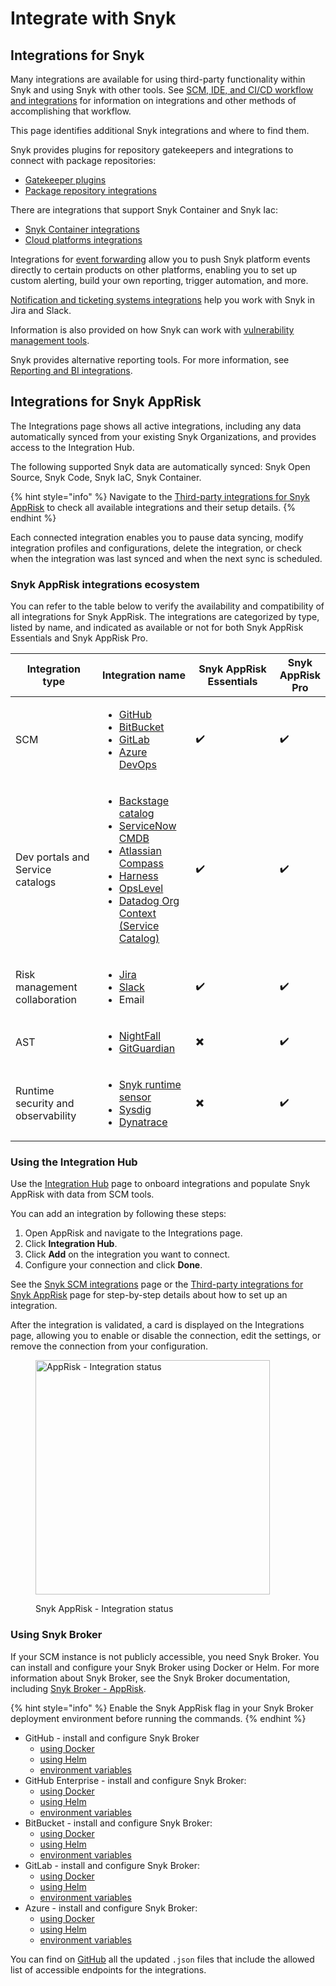 # Integrate with Snyk

## Integrations for Snyk

Many integrations are available for using third-party functionality within Snyk and using Snyk with other tools. See [SCM, IDE, and CI/CD workflow and integrations](../scm-ide-and-ci-cd-integrations/) for information on integrations and other methods of accomplishing that workflow.

This page identifies additional Snyk integrations and where to find them.

Snyk provides plugins for repository gatekeepers and integrations to connect with package repositories:

* [Gatekeeper plugins](../scan-with-snyk/snyk-open-source/manage-vulnerabilities/gatekeeper-plugins/)
* [Package repository integrations](../scan-with-snyk/snyk-open-source/package-repository-integrations/)

There are integrations that support Snyk Container and Snyk Iac:

* [Snyk Container integrations](../scan-with-snyk/snyk-container/container-registry-integrations/)
* [Cloud platforms integrations](cloud-platforms-integrations/)

Integrations for [event forwarding](event-forwarding/) allow you to push Snyk platform events directly to certain products on other platforms, enabling you to set up custom alerting, build your own reporting, trigger automation, and more.

[Notification and ticketing systems integrations](jira-and-slack-integrations/) help you work with Snyk in Jira and Slack.

Information is also provided on how Snyk can work with [vulnerability management tools](vulnerability-management-tools/).

Snyk provides alternative reporting tools. For more information, see [Reporting and BI integrations](../manage-risk/reporting/reporting-and-bi-integrations-snowflake-data-share/).

## Integrations for Snyk AppRisk

The Integrations page shows all active integrations, including any data automatically synced from your existing Snyk Organizations, and provides access to the Integration Hub.

The following supported Snyk data are automatically synced: Snyk Open Source, Snyk Code, Snyk IaC, Snyk Container.&#x20;

{% hint style="info" %}
Navigate to the [Third-party integrations for Snyk AppRisk](../manage-risk/snyk-apprisk/integrations-for-snyk-apprisk/connect-a-third-party-integration.md) to check all available integrations and their setup details.&#x20;
{% endhint %}

Each connected integration enables you to pause data syncing, modify integration profiles and configurations, delete the integration, or check when the integration was last synced and when the next sync is scheduled.

### Snyk AppRisk integrations ecosystem

You can refer to the table below to verify the availability and compatibility of all integrations for Snyk AppRisk. The integrations are categorized by type, listed by name, and indicated as available or not for both Snyk AppRisk Essentials and Snyk AppRisk Pro.

<table><thead><tr><th width="172">Integration type</th><th width="164">Integration name</th><th width="198">Snyk AppRisk Essentials</th><th>Snyk AppRisk Pro</th></tr></thead><tbody><tr><td>SCM</td><td><ul><li><a href="../scm-ide-and-ci-cd-integrations/snyk-scm-integrations/github.md#group-level-snyk-apprisk-integrations">GitHub</a></li><li><a href="../scm-ide-and-ci-cd-integrations/snyk-scm-integrations/bitbucket-cloud.md#group-level-snyk-apprisk-integrations">BitBucket</a></li><li><a href="../scm-ide-and-ci-cd-integrations/snyk-scm-integrations/gitlab.md#group-level-snyk-apprisk-integrations">GitLab</a></li><li><a href="../scm-ide-and-ci-cd-integrations/snyk-scm-integrations/azure-repositories-tfs.md#group-level-snyk-apprisk-integrations">Azure DevOps</a></li></ul></td><td>                <span data-gb-custom-inline data-tag="emoji" data-code="2714">✔️</span></td><td>                   <span data-gb-custom-inline data-tag="emoji" data-code="2714">✔️</span></td></tr><tr><td>Dev portals and Service catalogs</td><td><ul><li><a href="../scm-ide-and-ci-cd-integrations/snyk-scm-integrations/application-context-for-scm-integrations/">Backstage catalog</a></li><li><a href="../manage-risk/snyk-apprisk/integrations-for-snyk-apprisk/connect-a-third-party-integration.md#servicenow-cmdb-setup-guide">ServiceNow CMDB</a></li><li><a href="../scm-ide-and-ci-cd-integrations/snyk-scm-integrations/application-context-for-scm-integrations/#atlassian-compass">Atlassian Compass</a></li><li><a href="../scm-ide-and-ci-cd-integrations/snyk-scm-integrations/application-context-for-scm-integrations/#harness">Harness</a></li><li><a href="../scm-ide-and-ci-cd-integrations/snyk-scm-integrations/application-context-for-scm-integrations/#opslevel">OpsLevel</a></li><li><a href="../scm-ide-and-ci-cd-integrations/snyk-scm-integrations/application-context-for-scm-integrations/#datadog-org-context-service-catalog">Datadog Org Context (Service Catalog)</a></li></ul></td><td>               <span data-gb-custom-inline data-tag="emoji" data-code="2714">✔️</span></td><td>                     <span data-gb-custom-inline data-tag="emoji" data-code="2714">✔️</span></td></tr><tr><td>Risk management collaboration</td><td><ul><li><a href="../manage-risk/snyk-apprisk/integrations-for-snyk-apprisk/connect-a-third-party-integration.md#jira-setup-guide">Jira</a></li><li><a href="jira-and-slack-integrations/slack-integration.md">Slack</a></li><li>Email</li></ul></td><td>                <span data-gb-custom-inline data-tag="emoji" data-code="2714">✔️</span></td><td>                    <span data-gb-custom-inline data-tag="emoji" data-code="2714">✔️</span></td></tr><tr><td>AST</td><td><ul><li><a href="../manage-risk/snyk-apprisk/integrations-for-snyk-apprisk/connect-a-third-party-integration.md#nightfall-setup-guide">NightFall</a></li><li><a href="../manage-risk/snyk-apprisk/integrations-for-snyk-apprisk/connect-a-third-party-integration.md#gitguardian-setup-guide">GitGuardian</a></li></ul></td><td>               <span data-gb-custom-inline data-tag="emoji" data-code="2716">✖️</span></td><td>                     <span data-gb-custom-inline data-tag="emoji" data-code="2714">✔️</span></td></tr><tr><td>Runtime security and observability</td><td><ul><li><a href="../manage-risk/snyk-apprisk/integrations-for-snyk-apprisk/snyk-runtime-sensor.md">Snyk runtime sensor</a></li><li><a href="../manage-risk/snyk-apprisk/integrations-for-snyk-apprisk/connect-a-third-party-integration.md#sysdig-setup-guide">Sysdig</a></li><li><a href="../manage-risk/snyk-apprisk/integrations-for-snyk-apprisk/connect-a-third-party-integration.md#dynatrace-setup-guide">Dynatrace</a></li></ul></td><td>               <span data-gb-custom-inline data-tag="emoji" data-code="2716">✖️</span></td><td>                     <span data-gb-custom-inline data-tag="emoji" data-code="2714">✔️</span></td></tr></tbody></table>

### Using the Integration Hub

Use the [Integration Hub](../getting-started/snyk-web-ui.md#manage-integrations-for-asset-discovery-asset-coverage-and-issues-from-third-party-vendors) page to onboard integrations and populate Snyk AppRisk with data from SCM tools.

You can add an integration by following these steps:

1. Open AppRisk and navigate to the Integrations page.
2. Click **Integration Hub**.
3. Click **Add** on the integration you want to connect.
4. Configure your connection and click **Done**.

See the [Snyk SCM integrations](../scm-ide-and-ci-cd-integrations/snyk-scm-integrations/#group-level-snyk-apprisk-scm-integrations) page or the [Third-party integrations for Snyk AppRisk](../manage-risk/snyk-apprisk/integrations-for-snyk-apprisk/connect-a-third-party-integration.md) page for step-by-step details about how to set up an integration.

After the integration is validated, a card is displayed on the Integrations page, allowing you to enable or disable the connection, edit the settings, or remove the connection from your configuration.

<figure><img src="../.gitbook/assets/image (11) (4).png" alt="AppRisk - Integration status" width="375"><figcaption><p>Snyk AppRisk - Integration status</p></figcaption></figure>

### Using Snyk Broker

If your SCM instance is not publicly accessible, you need Snyk Broker. You can install and configure your Snyk Broker using Docker or Helm. For more information about Snyk Broker, see the Snyk Broker documentation, including [Snyk Broker - AppRisk](../enterprise-setup/snyk-broker/snyk-broker-apprisk.md).

{% hint style="info" %}
Enable the Snyk AppRisk flag in your Snyk Broker deployment environment before running the commands.
{% endhint %}

* GitHub - install and configure Snyk Broker
  * [using Docker](../enterprise-setup/snyk-broker/install-and-configure-snyk-broker/github-prerequisites-and-steps-to-install-and-configure-broker/github-install-and-configure-using-docker.md#docker-run-command-to-set-up-a-broker-client-for-github)
  * [using Helm](../enterprise-setup/snyk-broker/install-and-configure-snyk-broker/github-prerequisites-and-steps-to-install-and-configure-broker/github-install-and-configure-using-helm.md)
  * [environment variables](../enterprise-setup/snyk-broker/install-and-configure-snyk-broker/github-prerequisites-and-steps-to-install-and-configure-broker/github-environment-variables-for-snyk-broker.md)
* GitHub Enterprise - install and configure Snyk Broker:
  * [using Docker](../enterprise-setup/snyk-broker/install-and-configure-snyk-broker/github-enterprise-prerequisites-and-steps-to-install-and-configure-broker/github-enterprise-install-and-configure-using-docker.md#docker-run-command-to-set-up-a-broker-client-for-github-enterprise)
  * [using Helm](../enterprise-setup/snyk-broker/install-and-configure-snyk-broker/github-enterprise-prerequisites-and-steps-to-install-and-configure-broker/github-enterprise-install-and-configure-using-helm.md)
  * [environment variables](../enterprise-setup/snyk-broker/install-and-configure-snyk-broker/github-enterprise-prerequisites-and-steps-to-install-and-configure-broker/github-enterprise-environment-variables-for-snyk-broker.md)
* BitBucket - install and configure Snyk Broker:
  * [using Docker](../enterprise-setup/snyk-broker/install-and-configure-snyk-broker/bitbucket-server-data-center-prerequisites-and-steps-to-install-and-configure-broker/bitbucket-server-data-center-install-and-configure-using-docker.md#docker-run-command-to-set-up-a-broker-client-for-bitbucket)
  * [using Helm](../enterprise-setup/snyk-broker/install-and-configure-snyk-broker/bitbucket-server-data-center-prerequisites-and-steps-to-install-and-configure-broker/bitbucket-server-data-center-install-and-configure-using-helm.md)
  * [environment variables](../enterprise-setup/snyk-broker/install-and-configure-snyk-broker/bitbucket-server-data-center-prerequisites-and-steps-to-install-and-configure-broker/bitbucket-server-data-center-environment-variables-for-snyk-broker-basic-auth.md)
* GitLab - install and configure Snyk Broker:
  * [using Docker](../enterprise-setup/snyk-broker/install-and-configure-snyk-broker/gitlab-prerequisites-and-steps-to-install-and-configure-broker/setup-broker-with-gitlab.md#docker-run-command-to-set-up-a-broker-client-for-gitlab)
  * [using Helm](../enterprise-setup/snyk-broker/install-and-configure-snyk-broker/gitlab-prerequisites-and-steps-to-install-and-configure-broker/gitlab-install-and-configure-using-helm.md)
  * [environment variables](../enterprise-setup/snyk-broker/install-and-configure-snyk-broker/gitlab-prerequisites-and-steps-to-install-and-configure-broker/gitlab-environment-variables-for-snyk-broker.md)
* Azure - install and configure Snyk Broker:
  * [using Docker](../enterprise-setup/snyk-broker/install-and-configure-snyk-broker/azure-repos-prerequisites-and-steps-to-install-and-configure-broker/setup-broker-with-azure-repos.md#docker-run-command-to-set-up-a-broker-client-for-azure-repos)
  * [using Helm](../enterprise-setup/snyk-broker/install-and-configure-snyk-broker/azure-repos-prerequisites-and-steps-to-install-and-configure-broker/azure-repos-install-and-configure-and-configure-using-helm.md)
  * [environment variables](../enterprise-setup/snyk-broker/install-and-configure-snyk-broker/azure-repos-prerequisites-and-steps-to-install-and-configure-broker/azure-repos-environment-variables-for-snyk-broker.md)

You can find on [GitHub](https://github.com/snyk/broker/tree/565242baf003f06f445489dd96cc68c8386ede38/defaultFilters/apprisk) all the updated `.json` files that include the allowed list of accessible endpoints for the integrations.

